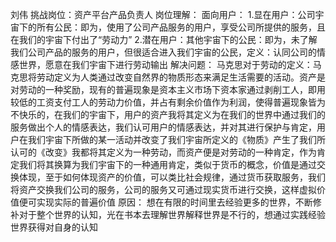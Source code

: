 刘伟
挑战岗位：资产平台产品负责人
岗位理解：
	面向用户：
		1.显在用户：公司宇宙下的所有公民：即为，使用了公司产品服务的用户，享受公司所提供的服务，且在我们的宇宙下付出了“劳动力”
		2.潜在用户：其他宇宙下的公民：即为，未了解我们公司产品的服务的用户，但很适合进入我们宇宙的公民，定义：认同公司的情感世界，愿意在我们宇宙下进行劳动输出
	解决问题：
		马克思对于劳动的定义：马克思将劳动定义为人类通过改变自然界的物质形态来满足生活需要的活动。资产是对劳动的一种奖励，现有的普遍现象是资本主义市场下资本家通过剥削工人，即用较低的工资支付工人的劳动力价值，并占有剩余价值作为利润，使得普遍现象皆为不快乐的，在我们的宇宙下，用户的资产我将其定义为在我们的世界中通过我们的服务做出个人的情感表达，我们认可用户的情感表达，并对其进行保护与肯定，用户在我们宇宙下所做的某一活动并改变了我们宇宙所定义的《物质》产生了我们所认可的《改变》我都将其定义为一种劳动，而资产便是对劳动的一种肯定，作为肯定我们将其换算为我们宇宙下的一种通用肯定，类似于货币的概念，价值是通过交换体现，至于如何体现资产的价值，可以类比社会规律，通过货币获取服务，我们将资产交换我们公司的服务，公司的服务又可通过现实货币进行交换，这样虚拟价值便可实现实际的普遍价值
	原因：
		想在有限的时间里去经验更多的世界，不断修补对于整个世界的认知，光在书本去理解世界解释世界是不行的，想通过实践经验世界获得对自身的认知